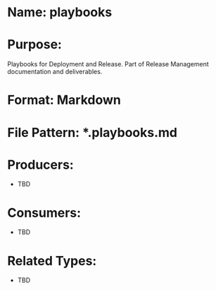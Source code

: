 # Name: playbooks

# Purpose:
Playbooks for Deployment and Release. Part of Release Management documentation and deliverables.

# Format: Markdown

# File Pattern: *.playbooks.md

# Producers:
- TBD

# Consumers:
- TBD

# Related Types:
- TBD
